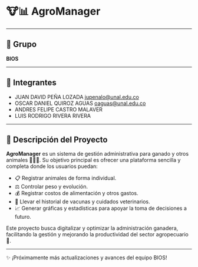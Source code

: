 # 🐮📊 **AgroManager**

---

## 👥 Grupo
**BIOS**

---

## 📧 Integrantes
- JUAN DAVID PEÑA LOZADA jupenalo@unal.edu.co
- OSCAR DANIEL QUIROZ AGUAS  oaguas@unal.edu.co
- ANDRES FELIPE CASTRO MALAVER 
- LUIS RODRIGO RIVERA RIVERA 
---

## 📌 Descripción del Proyecto
**AgroManager** es un sistema de gestión administrativa para ganado y otros animales 🐄🐑🐖. Su objetivo principal es ofrecer una plataforma sencilla y completa donde los usuarios puedan:

- 📋 Registrar animales de forma individual.
- ⚖️ Controlar peso y evolución.
- 💰 Registrar costos de alimentación y otros gastos.
- 💉 Llevar el historial de vacunas y cuidados veterinarios.
- 📈 Generar gráficas y estadísticas para apoyar la toma de decisiones a futuro.

Este proyecto busca digitalizar y optimizar la administración ganadera, facilitando la gestión y mejorando la productividad del sector agropecuario 🌱.

---

✨ ¡Próximamente más actualizaciones y avances del equipo BIOS!

